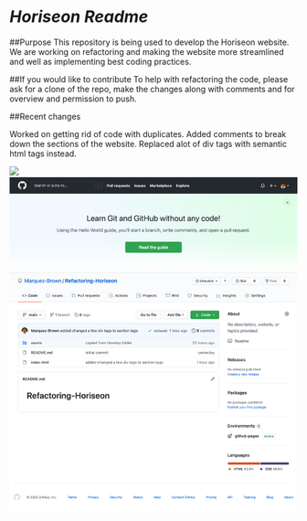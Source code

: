 # ***Horiseon Readme***


##Purpose
This repository is being used to develop the Horiseon website.
We are working on refactoring and making the website more streamlined and well as implementing best coding practices.

##If you would like to contribute
To help with refactoring the code, please ask for a clone of the repo, make the changes along with comments and for overview and permission to push.

##Recent changes

Worked on getting rid of code with duplicates.  Added comments to break down the sections of the website.  Replaced alot of div tags with semantic html tags instead.  

<img src = "assets/images/horiseon.png">
<img src = "assets/images/horiseonrepo.png">

